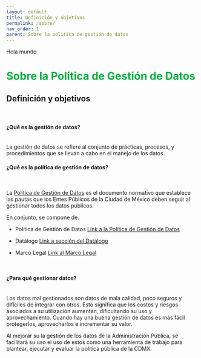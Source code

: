 ```yaml
---
layout: default
title: Definición y objetivos
permalink: /sobre/
nav_order: 1
parent: Sobre la politica de gestión de datos
---
```

Hola mundo

<h1 style="color:#00b140">Sobre la Política de Gestión de Datos</h1>

<h2>Definición y objetivos</h2>
<br>

<h4><b>¿Qué es la gestión de datos?</b></h4>
<br>
La gestión de datos se refiere al conjunto de prácticas, procesos, y procedimientos que se llevan a cabo en el manejo de los datos.

<h4><b>¿Qué es la política de gestión de datos?</b></h4>

<br>

La <a href="https://viriesc.github.io/micrositio_adip/datalogo">Política de Gestión de Datos</a> es el documento normativo que establece las pautas que los Entes Públicos  de la Ciudad de México deben seguir al gestionar todos los datos públicos. 


En conjunto, se compone de:


- Política  de Gestión de Datos <a href="https://viriesc.github.io/micrositio_adip/sobre/"> Link a la Política de Gestión de Datos</a>

- Datálogo <a href="https://viriesc.github.io/micrositio_adip/datalogo">Link a sección del Datálogo</a>

- Marco Legal <a href="https://viriesc.github.io/micrositio_adip/marco_legal">Link al Marco Legal</a>
<br>

<h4><b>¿Para qué gestionar datos?</b></h4>
 <br>
Los datos mal gestionados son datos de mala calidad, poco seguros y difíciles de integrar con otros. Esto significa que los costos y riesgos asociados a su utilización aumentan, dificultando su uso y aprovechamiento. Cuando hay una buena gestión de datos es más fácil protegerlos, aprovecharlos e incrementar su valor. 

Al mejorar su la gestión de los datos de la Administración Pública, se facilitará su uso el uso de estos como una herramienta de trabajo para plantear, ejecutar y evaluar la política pública de la CDMX. 
